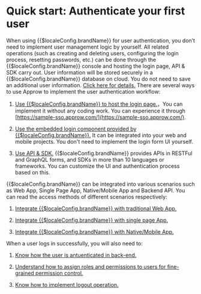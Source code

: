 # Quick start: Authenticate your first user

<LastUpdated/>


When using {{$localeConfig.brandName}} for user authentication, you don’t need to implement user management logic by yourself. All related operations (such as creating and deleting users, configuring the login process, resetting passwords, etc.) can be done through the {{$localeConfig.brandName}} console and hosting the login page, API & SDK carry out. User information will be stored securely in a {{$localeConfig.brandName}} database on cloud. You do not need to save an additional user information. [Click here for details.](/guides/faqs/how-to-join-approw-user-with-your-business-data.md)
There are several ways to use Approw to implement the user authentication workflow: 

1. [Use {{$localeConfig.brandName}} to host the login page.](./use-hosted-login-page.md)，You can implement it without any coding work. You can experience it through [https://sample-sso.approw.com/](https://sample-sso.approw.com/). 

2. [Use the embedded login component provided by {{$localeConfig.brandName}}.](./use-embeded-login-component/) It can be integrated into your web and mobile projects. You don't need to implement the login form UI yourself.

3. [Use API & SDK.](./use-api-sdk/) {{$localeConfig.brandName}} provides APIs in RESTFul and GraphQL forms, and SDKs in more than 10 languages or frameworks. You can customize the UI and authentication process based on this.

{{$localeConfig.brandName}} can be integrated into various scenarios such as Web App, Single Page App, Native/Mobile App and Backend API. You can read the access methods of different scenarios respectively:

1. [Integrate {{$localeConfig.brandName}} with traditional Web App.](../platform-guide/integrate-with-regular-web-app.md)

2. [Integrate {{$localeConfig.brandName}} with single page App.](../platform-guide/integrate-with-spa.md)

3. [Integrate {{$localeConfig.brandName}} with Native/Mobile App.](../platform-guide/integrate-with-mobile-app.md)

When a user logs in successfully, you will also need to:

1. [Know how the user is antuenticated in back-end.](./how-to-validate-user-token.md)

2. [Understand how to assign roles and permissions to users for fine-grained permission control.](./how-to-implement-access-control.md)

3. [Know how to implement logout operation.](./how-to-logout-user.md)

